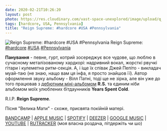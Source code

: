 ```yaml
---
date: 2020-02-21T10:26:20
layout: post
photo: https://res.cloudinary.com/vast-space-unexplored/image/upload/q_auto,dpr_auto,w_auto/photos/photo_899_21-02-2020_10-26-20.jpg
tags: [hardcore, USA, Pennsylvania]
title: "Reign Supreme: #hardcore #USA #Pennsylvania"
---
```

![Reign Supreme: #hardcore #USA #Pennsylvania](https://res.cloudinary.com/vast-space-unexplored/image/upload/q_auto,dpr_auto,w_auto/photos/photo_899_21-02-2020_10-26-20.jpg)
Reign Supreme: [#hardcore](/tags/#hardcore) [#USA](/tags/#USA) [#Pennsylvania](/tags/#Pennsylvania)

**Панування** - певне, гурт, котрий зосереджує все чудове, що люблю в сучасному металізованому хардкорі: надривний вокал, жорсткі рвучкі гітари і кулеметна ритм-секція. А, і іще їх співак Джей Пепіто - викладач муай-таю (не знаю, нащо вам ця інфа, я просто знайшов її). Автор оформлення звуку альбому - Вілл Патні, тоді ще не зірка, але він уже до того працював з [дебютним міні-альбомом](/2020-01-27-reign-supreme--hardcore-usa-pennsylvania-00s) **R.S.** та єдиним ніби альбомом моїх улюблених бітдаунників **Years Spent Cold**.

R.I.P. **Reign Supreme**.

Пісня &quot;Велика Мати&quot; - схоже, присвята покійній матері.

[BANDCAMP](https://deathwishinc.bandcamp.com/album/testing-the-limits-of-infinite) \| [APPLE MUSIC](https://music.apple.com/us/album/testing-the-limits-of-infinite/1453341708) \| [SPOTIFY](https://open.spotify.com/album/3vSYllgoXST4Tee5QbGiOw) \| [DEEZER](https://www.deezer.com/album/87766142?utm_source=deezer&amp;utm_content=album-87766142&amp;utm_term=1601611822_1582272896&amp;utm_medium=web) \| [GOOGLE MUSIC](https://play.google.com/music/m/Bqittriy6wnztzshzkd7jkrxuzq?t=Testing_the_Limits_of_Infinite_-_Reign_Supreme) \| [YOUTUBE](https://www.youtube.com/playlist?list=OLAK5uy_noolH4N2ApDRpC0oLyBYTM92pWtUvUHf4) \| [RUTRACKER](https://rutracker.org/forum/viewtopic.php?t=5051566) (моя власна роздача, пітдержіть чи шо)